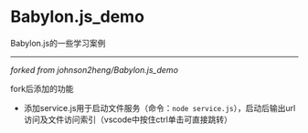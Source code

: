 
# Babylon.js_demo
Babylon.js的一些学习案例

---
*forked from johnson2heng/Babylon.js_demo*

fork后添加的功能
* 添加service.js用于启动文件服务（命令：`node service.js`），启动后输出url访问及文件访问索引（vscode中按住ctrl单击可直接跳转）
